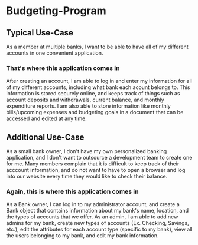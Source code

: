# Budgeting-Program

## Typical Use-Case
As a member at multiple banks, I want to be able to have all of my different accounts in one convenient application. 

### That's where this application comes in
After creating an account, I am able to log in and enter my information for all of my different accounts, including what bank each acount belongs to. 
This information is stored securely online, and keeps track of things such as account deposits and withdrawals, current balance, and monthly expenditure reports.
I am also able to store information like monthly bills/upcoming expenses and budgeting goals in a document that can be accessed and edited at any time.

## Additional Use-Case
As a small bank owner, I don't have my own personalized banking application, and I don't want to outsource a development team to create one for me. Many members complain 
that it is difficult to keep track of their acccount information, and do not want to have to open a browser and log into our website every time they would like to check 
their balance. 

### Again, this is where this application comes in
As a Bank owner, I can log in to my administrator account, and create a Bank object that contains information about my bank's name, location, and the types of accounts 
that we offer. As an admin, I am able to add new admins for my bank, create new types of accounts (Ex. Checking, Savings, etc.), edit the attributes for each account type 
(specific to my bank), view all the users belonging to my bank, and edit my bank information.

